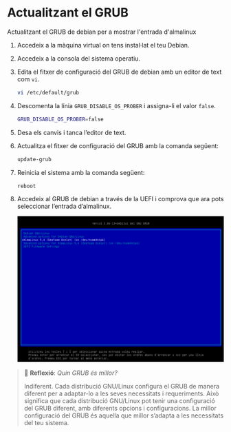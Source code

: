 # Actualitzant el GRUB

Actualitzant el GRUB de debian per a mostrar l'entrada d'almalinux

1. Accedeix a la màquina virtual on tens instal·lat el teu Debian.
2. Accedeix a la consola del sistema operatiu.
3. Edita el fitxer de configuració del GRUB de debian amb un editor de text com `vi`.

    ```bash
    vi /etc/default/grub
    ```

4. Descomenta la línia `GRUB_DISABLE_OS_PROBER` i assigna-li el valor `false`.

    ```bash
    GRUB_DISABLE_OS_PROBER=false
    ```

5. Desa els canvis i tanca l’editor de text.
6. Actualitza el fitxer de configuració del GRUB amb la comanda següent:

    ```bash
    update-grub
    ```

7. Reinicia el sistema amb la comanda següent:

    ```bash
    reboot
    ```

8. Accedeix al GRUB de debian a través de la UEFI i comprova que ara pots seleccionar l’entrada d’almalinux.

    ![Selecció de l'entrada d'almalinux](../figures/GRUB/dual-boot/grub-selection-almalinux.png)

> 🤔 **Reflexió**: *Quin GRUB és millor?*
>
> Indiferent. Cada distribució GNU/Linux configura el GRUB de manera diferent per a adaptar-lo a les seves necessitats i requeriments. Això significa que cada distribució GNU/Linux pot tenir una configuració del GRUB diferent, amb diferents opcions i configuracions. La millor configuració del GRUB és aquella que millor s’adapta a les necessitats del teu sistema.

